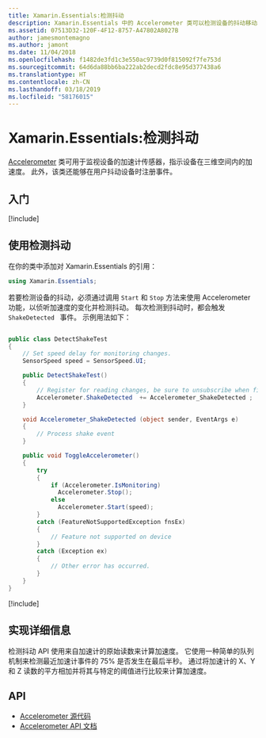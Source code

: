 ```yaml
---
title: Xamarin.Essentials:检测抖动
description: Xamarin.Essentials 中的 Accelerometer 类可以检测设备的抖动移动。
ms.assetid: 07513D32-120F-4F12-8757-A47802A8027B
author: jamesmontemagno
ms.author: jamont
ms.date: 11/04/2018
ms.openlocfilehash: f1482de3fd1c3e550ac9739d0f815092f7fe753d
ms.sourcegitcommit: 64d6da88bb6ba222ab2decd2fdc8e95d377438a6
ms.translationtype: HT
ms.contentlocale: zh-CN
ms.lasthandoff: 03/18/2019
ms.locfileid: "58176015"
---
```

# <a name="xamarinessentials-detect-shake"></a>Xamarin.Essentials:检测抖动

[Accelerometer](accelerometer.md) 类可用于监视设备的加速计传感器，指示设备在三维空间内的加速度。 此外，该类还能够在用户抖动设备时注册事件。

## <a name="get-started"></a>入门

[!include[](~/essentials/includes/get-started.md)]

## <a name="using-detect-shake"></a>使用检测抖动

在你的类中添加对 Xamarin.Essentials 的引用：

```csharp
using Xamarin.Essentials;
```

若要检测设备的抖动，必须通过调用 `Start` 和 `Stop` 方法来使用 Accelerometer 功能，以侦听加速度的变化并检测抖动。 每次检测到抖动时，都会触发 `ShakeDetected ` 事件。 示例用法如下：

```csharp

public class DetectShakeTest
{
    // Set speed delay for monitoring changes.
    SensorSpeed speed = SensorSpeed.UI;

    public DetectShakeTest()
    {
        // Register for reading changes, be sure to unsubscribe when finished
        Accelerometer.ShakeDetected  += Accelerometer_ShakeDetected ;
    }

    void Accelerometer_ShakeDetected (object sender, EventArgs e)
    {
        // Process shake event
    }

    public void ToggleAccelerometer()
    {
        try
        {
            if (Accelerometer.IsMonitoring)
              Accelerometer.Stop();
            else
              Accelerometer.Start(speed);
        }
        catch (FeatureNotSupportedException fnsEx)
        {
            // Feature not supported on device
        }
        catch (Exception ex)
        {
            // Other error has occurred.
        }
    }
}
```

[!include[](~/essentials/includes/sensor-speed.md)]

## <a name="implementation-details"></a>实现详细信息

检测抖动 API 使用来自加速计的原始读数来计算加速度。 它使用一种简单的队列机制来检测最近加速计事件的 75% 是否发生在最后半秒。 通过将加速计的 X、Y 和 Z 读数的平方相加并将其与特定的阈值进行比较来计算加速度。

## <a name="api"></a>API

- [Accelerometer 源代码](https://github.com/xamarin/Essentials/tree/master/Xamarin.Essentials/Accelerometer)
- [Accelerometer API 文档](xref:Xamarin.Essentials.Accelerometer)
